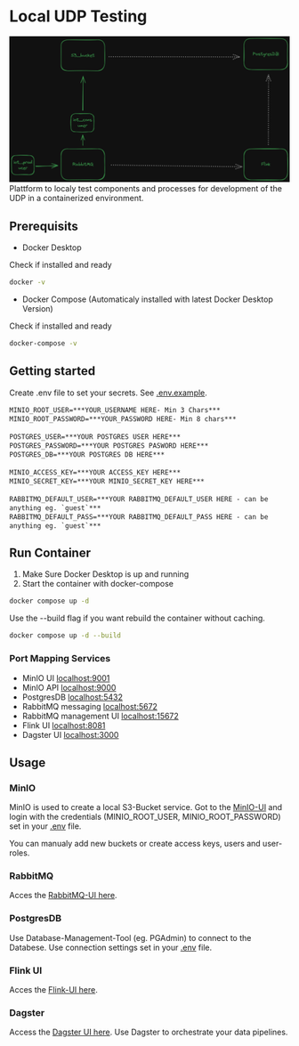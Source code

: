 # Local UDP Testing
![alt text](overview.excalidraw.png)
Plattform to localy test components and processes for development of the UDP in a containerized environment.

## Prerequisits

- Docker Desktop

Check if installed and ready

```bash
docker -v
```

- Docker Compose (Automaticaly installed with latest Docker Desktop Version)

Check if installed and ready

```bash
docker-compose -v
```

## Getting started

Create .env file to set your secrets. See [.env.example](./.env.example).

```plain
MINIO_ROOT_USER=***YOUR_USERNAME HERE- Min 3 Chars***
MINIO_ROOT_PASSWORD=***YOUR_PASSWORD HERE- Min 8 chars***

POSTGRES_USER=***YOUR POSTGRES USER HERE***
POSTGRES_PASSWORD=***YOUR POSTGRES PASWORD HERE***
POSTGRES_DB=***YOUR POSTGRES DB HERE***

MINIO_ACCESS_KEY=***YOUR ACCESS_KEY HERE***
MINIO_SECRET_KEY=***YOUR MINIO_SECRET_KEY HERE***

RABBITMQ_DEFAULT_USER=***YOUR RABBITMQ_DEFAULT_USER HERE - can be anything eg. `guest`***
RABBITMQ_DEFAULT_PASS=***YOUR RABBITMQ_DEFAULT_PASS HERE - can be anything eg. `guest`***
```

## Run Container

1. Make Sure Docker Desktop is up and running
2. Start the container with docker-compose

```bash
docker compose up -d
```

Use the --build flag if you want rebuild the container without caching.

```bash
docker compose up -d --build
```

### Port Mapping Services

- MinIO UI [localhost:9001](http://localhost:9001)
- MinIO API [localhost:9000](http://localhost:9000)
- PostgresDB [localhost:5432](http://localhost:5432)
- RabbitMQ messaging [localhost:5672](http://localhost:5672)
- RabbitMQ management UI [localhost:15672](http://localhost:15672)
- Flink UI [localhost:8081](http://localhost:8081)
- Dagster UI [localhost:3000](http://localhost:3000)

## Usage

### MinIO

MinIO is used to create a local S3-Bucket service. Got to the [MinIO-UI](http://localhost:9001) and login with the credentials (MINIO_ROOT_USER, MINIO_ROOT_PASSWORD) set in your [.env](./.env) file.

You can manualy add new buckets or create access keys, users and user-roles.

### RabbitMQ

Acces the [RabbitMQ-UI here](http://localhost:15672).

### PostgresDB

Use Database-Management-Tool (eg. PGAdmin) to connect to the Databese. Use connection settings set in your [.env](./.env) file.

### Flink UI

Acces the [Flink-UI here](http://localhost:8081).

### Dagster

Access the [Dagster UI here](http://localhost:3000). Use Dagster to orchestrate your data pipelines.
